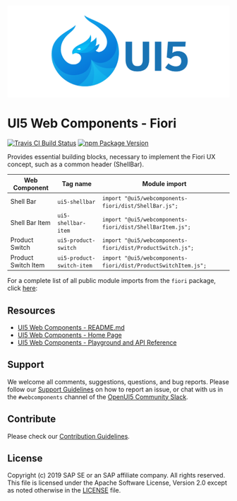 ![UI5 icon](https://raw.githubusercontent.com/SAP/ui5-webcomponents/master/docs/images/UI5_logo_wide.png)

# UI5 Web Components - Fiori

[![Travis CI Build Status](https://travis-ci.org/SAP/ui5-webcomponents.svg?branch=master)](https://travis-ci.org/SAP/ui5-webcomponents)
[![npm Package Version](https://badge.fury.io/js/%40ui5%2Fwebcomponents.svg)](https://www.npmjs.com/package/@ui5/webcomponents)

Provides essential building blocks, necessary to implement the Fiori UX concept, 
such as a common header (ShellBar).
 
 |      Web Component       |       Tag name       |                       Module import                        |
 | ------------------------ | -------------------- | ---------------------------------------------------------- |
 | Shell Bar                | `ui5-shellbar`       | `import "@ui5/webcomponents-fiori/dist/ShellBar.js";`      |
 | Shell Bar Item           | `ui5-shellbar-item`  | `import "@ui5/webcomponents-fiori/dist/ShellBarItem.js";`  |
 | Product Switch           | `ui5-product-switch`       | `import "@ui5/webcomponents-fiori/dist/ProductSwitch.js";`      |
 | Product Switch Item      | `ui5-product-switch-item`  | `import "@ui5/webcomponents-fiori/dist/ProductSwitchItem.js";`  |

For a complete list of all public module imports from the `fiori` package, click [here](../../docs/Public%20Module%20Imports.md#fiori):

## Resources
- [UI5 Web Components - README.md](https://github.com/SAP/ui5-webcomponents/blob/master/README.md)
- [UI5 Web Components - Home Page](https://sap.github.io/ui5-webcomponents)
- [UI5 Web Components - Playground and API Reference](https://sap.github.io/ui5-webcomponents/playground/)

## Support
We welcome all comments, suggestions, questions, and bug reports. Please follow our [Support Guidelines](https://github.com/SAP/ui5-webcomponents/blob/master/SUPPORT.md#-content) on how to report an issue, or chat with us in the `#webcomponents` channel of the [OpenUI5 Community Slack](https://join-ui5-slack.herokuapp.com/).

## Contribute
Please check our [Contribution Guidelines](https://github.com/SAP/ui5-webcomponents/blob/master/CONTRIBUTING.md).

## License
Copyright (c) 2019 SAP SE or an SAP affiliate company. All rights reserved.
This file is licensed under the Apache Software License, Version 2.0 except as noted otherwise in the [LICENSE](https://github.com/SAP/ui5-webcomponents/blob/master/LICENSE.txt) file.
